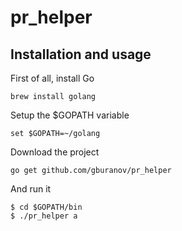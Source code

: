 # pr_helper

Installation and usage
----------------------
First of all, install Go

    brew install golang

Setup the $GOPATH variable

    set $GOPATH=~/golang

Download the project

    go get github.com/gburanov/pr_helper

And run it

    $ cd $GOPATH/bin
    $ ./pr_helper a
